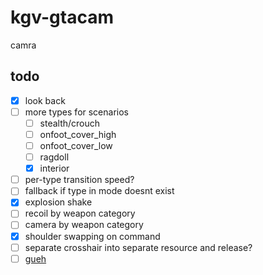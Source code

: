# kgv-gtacam
camra

## todo
- [x] look back
- [ ] more types for scenarios
    - [ ] stealth/crouch
    - [ ] onfoot_cover_high
    - [ ] onfoot_cover_low
    - [ ] ragdoll
    - [x] interior
- [ ] per-type transition speed?
- [ ] fallback if type in mode doesnt exist
- [x] explosion shake
- [ ] recoil by weapon category
- [ ] camera by weapon category
- [x] shoulder swapping on command
- [ ] separate crosshair into separate resource and release?
- [ ] [gueh](https://b.catgirlsare.sexy/8hf1erxWLbm5.mp4)